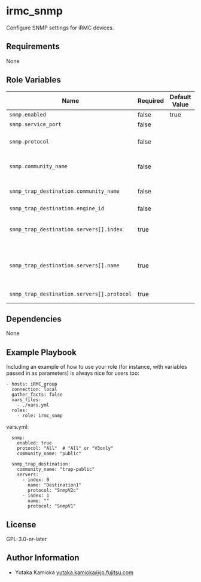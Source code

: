 irmc_snmp
=========

Configure SNMP settings for iRMC devices.

Requirements
------------

None

Role Variables
--------------

| Name | Required | Default Value | Choices | Type | Description |
|------|----------|---------------|---------|------|-------------|
| `snmp.enabled` | false | true | | bool | Enable SNMP |
| `snmp.service_port` | false | | | int | SNMP Port |
| `snmp.protocol` | false | | "All", "V3only" | str | SNMP Protocol<br/> "All" means SNMPv1/v2c/v3|
| `snmp.community_name` | false | | | | SNMPv1/v2c Community name |
| `snmp_trap_destination.community_name` | false | | | str | SNMP Community name|
| `snmp_trap_destination.engine_id` | false | | | str | Engine ID |
| `snmp_trap_destination.servers[].index` | true | | 0 to 6 | int | A total of seven trap destinations can be set. |
| `snmp_trap_destination.servers[].name` | true | | | str | Hostname or IPaddress<br> Disabled if an empty string is specified. |
| `snmp_trap_destination.servers[].protocol` | true | | "SnmpV1", "SnmpV2c" | str | SNMP Protocol |

Dependencies
------------

None

Example Playbook
----------------

Including an example of how to use your role (for instance, with variables passed in as parameters) is always nice for users too:

    - hosts: iRMC_group
      connection: local
      gather_facts: false
      vars_files:
        - ./vars.yml
      roles:
        - role: irmc_snmp

vars.yml:

      snmp:
        enabled: true
        protocol: "All"  # "All" or "V3only"
        community_name: "public"

      snmp_trap_destination:
        community_name: "trap-public"
        servers:
          - index: 0
            name: "Destination1"
            protocol: "SnmpV2c"
          - index: 1
            name: ""
            protocol: "SnmpV1"

License
-------

GPL-3.0-or-later

Author Information
------------------

- Yutaka Kamioka <yutaka.kamioka@jp.fujitsu.com>
